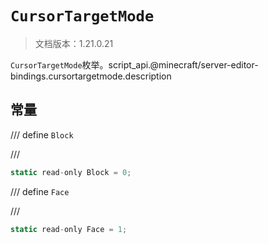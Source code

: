 # `CursorTargetMode`

> 文档版本：1.21.0.21

`CursorTargetMode`枚举。script_api.@minecraft/server-editor-bindings.cursortargetmode.description

## 常量

/// define
`Block`


///

```js
static read-only Block = 0;
```


/// define
`Face`


///

```js
static read-only Face = 1;
```

